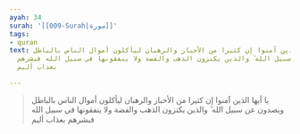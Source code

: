 ```yaml
---
ayah: 34
surah: '[[009-Surah|سورة]]'
tags:
- quran
text: يا أيها الذين آمنوا إن كثيرا من الأحبار والرهبان ليأكلون أموال الناس بالباطل
  ويصدون عن سبيل الله ۗ والذين يكنزون الذهب والفضة ولا ينفقونها في سبيل الله فبشرهم
  بعذاب أليم

---
```

> يا أيها الذين آمنوا إن كثيرا من الأحبار والرهبان ليأكلون أموال الناس بالباطل ويصدون عن سبيل الله ۗ والذين يكنزون الذهب والفضة ولا ينفقونها في سبيل الله فبشرهم بعذاب أليم
